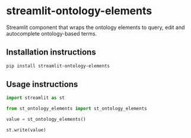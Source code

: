 # streamlit-ontology-elements

Streamlit component that wraps the ontology elements to query, edit and autocomplete ontology-based terms.

## Installation instructions 

```sh
pip install streamlit-ontology-elements
```

## Usage instructions

```python
import streamlit as st

from st_ontology_elements import st_ontology_elements

value = st_ontology_elements()

st.write(value)
